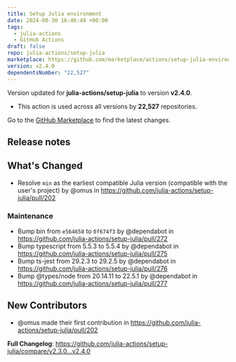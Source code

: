 ```yaml
---
title: Setup Julia environment
date: 2024-08-30 16:46:49 +00:00
tags:
  - julia-actions
  - GitHub Actions
draft: false
repo: julia-actions/setup-julia
marketplace: https://github.com/marketplace/actions/setup-julia-environment
version: v2.4.0
dependentsNumber: "22,527"
---
```



Version updated for **julia-actions/setup-julia** to version **v2.4.0**.
- This action is used across all versions by **22,527** repositories.

Go to the [GitHub Marketplace](https://github.com/marketplace/actions/setup-julia-environment) to find the latest changes.

## Release notes

## What's Changed
* Resolve `min` as the earliest compatible Julia version (compatible with the user's project) by @omus in https://github.com/julia-actions/setup-julia/pull/202

### Maintenance
* Bump bin from `e564658` to `0f674f3` by @dependabot in https://github.com/julia-actions/setup-julia/pull/272
* Bump typescript from 5.5.3 to 5.5.4 by @dependabot in https://github.com/julia-actions/setup-julia/pull/275
* Bump ts-jest from 29.2.3 to 29.2.5 by @dependabot in https://github.com/julia-actions/setup-julia/pull/276
* Bump @types/node from 20.14.11 to 22.5.1 by @dependabot in https://github.com/julia-actions/setup-julia/pull/277


## New Contributors
* @omus made their first contribution in https://github.com/julia-actions/setup-julia/pull/202

**Full Changelog**: https://github.com/julia-actions/setup-julia/compare/v2.3.0...v2.4.0
